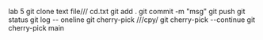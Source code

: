 lab 5
git clone
text file///
cd.txt
git add .
git commit -m "msg"
git push 
git status
git log -- oneline
git cherry-pick ///cpy/
git cherry-pick --continue
git cherry-pick main
